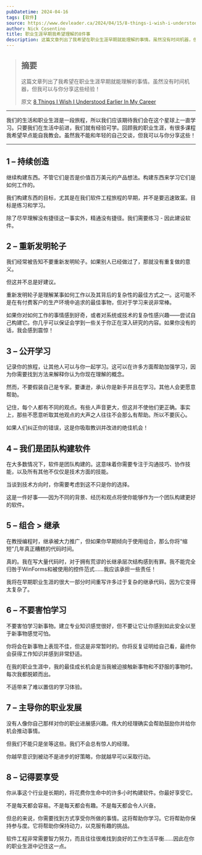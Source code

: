 ```yaml
---
pubDatetime: 2024-04-16
tags: [软件]
source: https://www.devleader.ca/2024/04/15/8-things-i-wish-i-understood-earlier-in-my-career/
author: Nick Cosentino
title: 职业生涯早期我希望理解的8件事
description: 这篇文章列出了我希望在职业生涯早期就能理解的事情。虽然没有时间机器，但我可以与你分享这些经验！
---
```


> ## 摘要
>
> 这篇文章列出了我希望在职业生涯早期就能理解的事情。虽然没有时间机器，但我可以与你分享这些经验！
>
> 原文 [8 Things I Wish I Understood Earlier In My Career](https://www.devleader.ca/2024/04/15/8-things-i-wish-i-understood-earlier-in-my-career/)

---

我们的生活和职业生涯是一段旅程，所以我们应该期待我们会在这个星球上一直学习。只要我们在生活中前进，我们就有经验可学。回顾我的职业生涯，有很多课程我希望早点能自我教会。虽然我不能和年轻的自己交谈，但我可以与你分享这些！

---

## 1 – 持续创造

继续构建东西。不管它们是否是价值百万美元的产品想法。构建东西来学习它们是如何工作的。

我们构建东西的目标，尤其是在我们软件工程旅程的早期，并不是要迅速致富。目标是练习和学习。

除了尽早理解没有捷径这一事实外，精通没有捷径。我们需要练习 - 因此建设软件。

## 2 – 重新发明轮子

我们经常被告知不要重新发明轮子。如果别人已经做过了，那就没有重复做的意义。

但这并不总是好建议。

重新发明轮子是理解某事如何工作以及其背后的复杂性的最佳方式之一。这可能不是在有付费客户的生产环境中追求的最佳事物，但对于学习来说非常棒。

如果你对如何工作的事情感到好奇，或者对系统或技术的复杂性感兴趣——尝试自己构建它。你几乎可以保证会学到一些关于你正在深入研究的内容。如果你没有的话，我会感到震惊！

## 3 – 公开学习

记录你的旅程，让其他人可以与你一起学习。这可以在许多方面帮助加强学习，因为你需要找到方法来解释你认为你现在理解的概念。

然而，不要假装自己是专家。要谦逊，承认你是新手并且在学习。其他人会更愿意帮助。

记住，每个人都有不同的观点。有些人声音更大，但这并不使他们更正确。事实上，那些不愿意听取其他观点的大声之人往往不会那么有帮助。所以不要灰心。

如果人们纠正你的错误，这是你吸取教训并改进的绝佳机会！

## 4 – 我们是团队构建软件

在大多数情况下，软件是团队构建的。这意味着你需要专注于沟通技巧、协作技能，以及所有其他不仅仅是技术方面的技能。

当谈到技术方向时，你需要考虑到这不只是你的选择。

这是一件好事——因为不同的背景、经历和观点将使你能够作为一个团队构建更好的软件。

## 5 – 组合 > 继承

在教授编程时，继承被大力推广，但如果你早期倾向于使用组合，那么你将“缩短”几年真正糟糕的代码时间。

真的。我在写大量代码时，对于拥有荒谬的长继承层次结构感到有罪。我不能完全归咎于WinForms和被使用的控件范式……我应该承担一些责任！

我将在早期职业生涯的很大一部分时间重写许多过于复杂的继承代码，因为它变得太复杂了。

## 6 – 不要害怕学习

不要害怕学习新事物。建立专业知识感觉很好，但不要让它让你感到如此安全以至于新事物感觉可怕。

你将会在新事物上表现不佳，但这是非常暂时的。你将反复证明给自己看，最终你会获得工作知识并感到非常舒适。

在我的职业生涯中，我的最佳成长机会是当我被迫接触新事物和不舒服的事物时。每次我都脱颖而出。

不适带来了难以置信的学习体验。

## 7 – 主导你的职业发展

没有人像你自己那样对你的职业进展感兴趣。伟大的经理确实会帮助鼓励你并给你机会推动事情。

但我们不能只是坐等这些。我们不会总有惊人的经理。

你越早意识到被动不是进步的好策略，你就越早可以采取行动。

## 8 – 记得要享受

你从事这个行业是长期的，将花费你生命中的许多小时构建软件。你最好享受它。

不是每天都会容易。不是每天都会有趣。不是每天都会令人兴奋。

但总的来说，你需要找到方式享受你所做的事情。这将帮助你学习。它将帮助你保持参与度。它将帮助你保持动力，以克服有趣的挑战。

软件工程非常需要智力努力，而且往往很难找到良好的工作生活平衡……因此在你的职业生涯中记住这一点。
